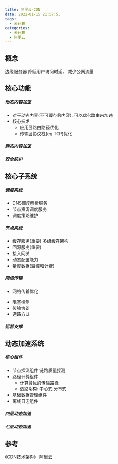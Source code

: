 ```yaml
---
title: 阿里云-CDN
date: 2022-01-15 21:57:51
tags:
  - 云计算
categories:
  - 云计算  
  - 阿里云
---
```


<p></p>
<!-- more -->

## 概念
边缘服务器
降低用户访问时延， 减少公网流量

## 核心功能
##### 动态内容加速
+ 对于动态内容(不可缓存的内容), 可以优化路由来加速
+ 核心技术
  - 应用层路由路径优化
  - 传输层协议栈(eg TCP)优化

##### 静态内容加速

##### 安全防护

## 核心子系统
##### 调度系统
+ DNS调度解析服务
+ 节点资源调度服务
+ 调度策略维护

##### 节点系统
+ 缓存服务(重要)
  多级缓存架构 
+ 回源服务(重要)
+ 接入网关
+ 动态配置能力
+ 量度数据(监控和计费)

##### 网络传输
+  网络传输优化
  - 阻塞控制
  - 传输协议
  - 选路方式

##### 运营支撑


## 动态加速系统
##### 核心组件
+ 节点探测组件
   链路质量探测
+ 路径计算组件
  - 计算最优的传输路径
  - 选路架构: 
     中心式
     分布式
+ 基础数据管理组件
+ 离线日志组件

##### 四层动态加速

##### 七层动态加速

## 参考
《CDN技术架构》  阿里云
